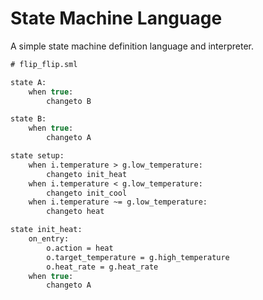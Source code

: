 # State Machine Language

A simple state machine definition language and interpreter.

```sml
# flip_flip.sml

state A:
    when true:
        changeto B

state B:
    when true:
        changeto A
```


```sml
state setup:
    when i.temperature > g.low_temperature:
        changeto init_heat
    when i.temperature < g.low_temperature:
        changeto init_cool
    when i.temperature ~= g.low_temperature:
        changeto heat

state init_heat:
    on_entry:
        o.action = heat
        o.target_temperature = g.high_temperature
        o.heat_rate = g.heat_rate
    when true:
        changeto A
```
